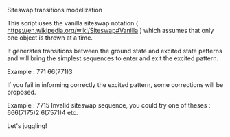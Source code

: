 Siteswap transitions modelization

This script uses the vanilla siteswap notation (
https://en.wikipedia.org/wiki/Siteswap#Vanilla ) which assumes that only
one object is thrown at a time.

It generates transitions between the ground state and excited state
patterns and will bring the simplest sequences to enter and exit the
excited pattern.

Example :
771
66(771)3


If you fail in informing correctly the excited pattern, some corrections
will be proposed.

Example :
7715
Invalid siteswap sequence, you could try one of theses :
666(7175)2
6(7571)4
etc.


Let's juggling!
